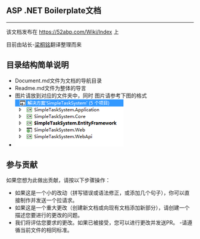 ## ASP .NET Boilerplate文档
---------------------------------

该文档发布在 https://52abp.com/Wiki/Index 上 

目前由站长-[梁桐铭](https://github.com/ltm0203)翻译整理而来

## 目录结构简单说明
- Document.md文件为文档的导航目录
- Readme.md文件为整体的导言
- 图片请放到对应的文件夹中，同时 图片请参考下图的格式
-  ![](./Wiki_abp_images/1.2.2.png) 


## 参与贡献
如果您想为此做出贡献，请按以下步骤操作：

- 如果这是一个小的改动（拼写错误或语法修正，或添加几个句子），你可以直接制作并发送一个拉请求。
- 如果这是一个重大更改（创建新文档或向现有文档添加新部分），请创建一个描述您要进行的更改的问题。
- 我们将评估您要求的更改。如果已被接受，您可以进行更改并发送PR。
-请遵循当前文件的相同标准。